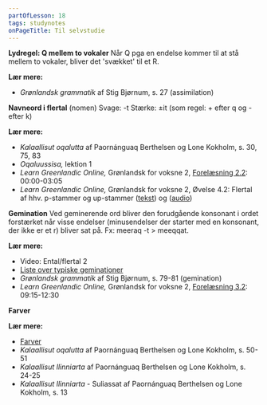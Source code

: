```yaml
---
partOfLesson: 18
tags: studynotes
onPageTitle: Til selvstudie
---
```


**Lydregel: Q mellem to vokaler**
Når Q pga en endelse kommer til at stå mellem to vokaler, bliver det 'svækket' til et R.

**Lær mere:**
- *Grønlandsk grammatik* af Stig Bjørnum, s. 27 (assimilation)

**Navneord i flertal** (nomen)
Svage: -t
Stærke: ±it (som regel: + efter q og - efter k)

**Lær mere:**
<!-- Video: Ental/flertal 1-->
- *Kalaallisut oqalutta* af Paornánguaq Berthelsen og Lone Kokholm, s. 30, 75, 83
- *Oqaluussisa,* lektion 1
- *Learn Greenlandic Online,* Grønlandsk for voksne 2, [Forelæsning 2.2](https://learngreenlandic.com/online/lg2/2.2/): 00:00-03:05
- *Learn Greenlandic Online,* Grønlandsk for voksne 2, Øvelse 4.2: Flertal af hhv. p-stammer og up-stammer ([tekst](https://learngreenlandic.com/online/lg2/structure/4.2/t/)) og ([audio](https://learngreenlandic.com/online/lg2/structure/4.2/a/))
<!--Memrise-kursus: Grønlandsk 60 ting i ental og flertal (Regelmæssige)-->

**Gemination**
Ved geminerende ord bliver den forudgående konsonant i ordet forstærket når visse endelser (minusendelser der starter med en konsonant, der ikke er et r) bliver sat på. Fx: meeraq -t > meeqqat.

**Lær mere:**
- Video: Ental/flertal 2
- [Liste over typiske geminationer](typiske-gemination/)
- *Grønlandsk grammatik* af Stig Bjørnum, s. 79-81 (gemination)
- *Learn Greenlandic Online,* Grønlandsk for voksne 2, [Forelæsning 3.2](https://learngreenlandic.com/online/lg2/3.2/): 09:15-12:30
<!--Memrise-kursus: Grønlandsk 60 ting i ental og flertal (Uregelmæssige)-->

**Farver**

**Lær mere:**
- [Farver](/parloer/farver)
- *Kalaallisut oqalutta* af Paornánguaq Berthelsen og Lone Kokholm, s. 50-51
- *Kalaallisut Ilinniarta* af Paornánguaq Berthelsen og Lone Kokholm, s. 24-25
- *Kalaallisut Ilinniarta* - Suliassat af Paornánguaq Berthelsen og Lone Kokholm, s. 13